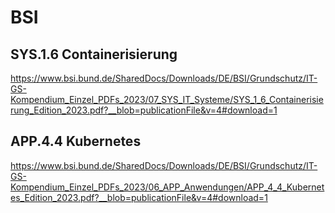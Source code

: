 # BSI 



## SYS.1.6 Containerisierung

https://www.bsi.bund.de/SharedDocs/Downloads/DE/BSI/Grundschutz/IT-GS-Kompendium_Einzel_PDFs_2023/07_SYS_IT_Systeme/SYS_1_6_Containerisierung_Edition_2023.pdf?__blob=publicationFile&v=4#download=1



## APP.4.4 Kubernetes

https://www.bsi.bund.de/SharedDocs/Downloads/DE/BSI/Grundschutz/IT-GS-Kompendium_Einzel_PDFs_2023/06_APP_Anwendungen/APP_4_4_Kubernetes_Edition_2023.pdf?__blob=publicationFile&v=4#download=1
